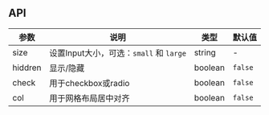 ## API

| 参数 | 说明 | 类型 | 默认值 |
| --- | --- | --- | --- |
| size | 设置Input大小，可选：`small` 和 `large` | string | - |
| hiddren | 显示/隐藏 | boolean | `false` |
| check | 用于checkbox或radio | boolean | `false` |
| col | 用于网格布局居中对齐 | boolean | `false` |
